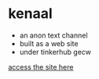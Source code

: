 # kenaal

- an anon text channel
- built as a web site
- under tinkerhub gecw

[access the site here](https://kenaal.onrender.com/)
